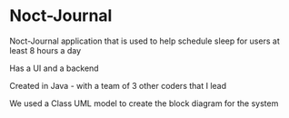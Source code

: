 # Noct-Journal
Noct-Journal application that is used to help schedule sleep for users at least 8 hours a day

Has a UI and a backend

Created in Java - with a team of 3 other coders that I lead 

We used a Class UML model to create the block diagram for the system 
